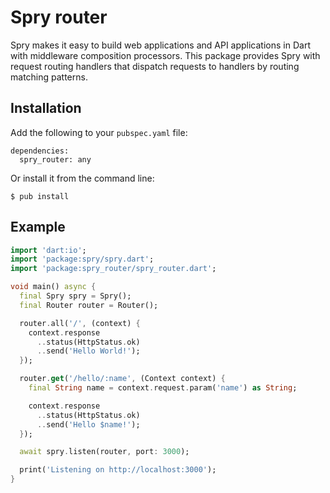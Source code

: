 # Spry router

Spry makes it easy to build web applications and API applications in Dart with middleware composition processors. This package provides Spry with request routing handlers that dispatch requests to handlers by routing matching patterns.

## Installation

Add the following to your `pubspec.yaml` file:

    dependencies:
      spry_router: any

Or install it from the command line:

    $ pub install

## Example

```dart
import 'dart:io';
import 'package:spry/spry.dart';
import 'package:spry_router/spry_router.dart';

void main() async {
  final Spry spry = Spry();
  final Router router = Router();

  router.all('/', (context) {
    context.response
      ..status(HttpStatus.ok)
      ..send('Hello World!');
  });

  router.get('/hello/:name', (Context context) {
    final String name = context.request.param('name') as String;

    context.response
      ..status(HttpStatus.ok)
      ..send('Hello $name!');
  });

  await spry.listen(router, port: 3000);

  print('Listening on http://localhost:3000');
}
```
